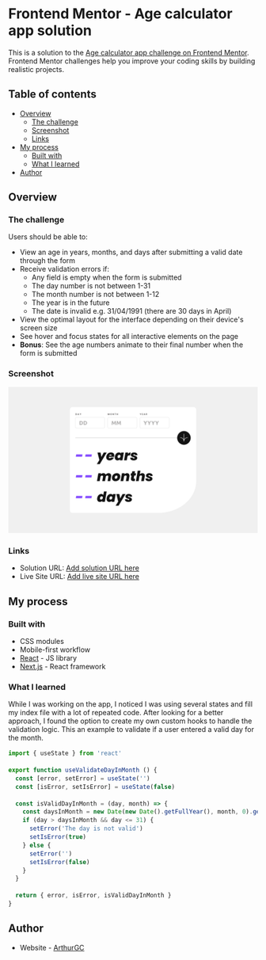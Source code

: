 # Frontend Mentor - Age calculator app solution

This is a solution to the [Age calculator app challenge on Frontend Mentor](https://www.frontendmentor.io/challenges/age-calculator-app-dF9DFFpj-Q). Frontend Mentor challenges help you improve your coding skills by building realistic projects.

## Table of contents

- [Overview](#overview)
  - [The challenge](#the-challenge)
  - [Screenshot](#screenshot)
  - [Links](#links)
- [My process](#my-process)
  - [Built with](#built-with)
  - [What I learned](#what-i-learned)
- [Author](#author)

## Overview

### The challenge

Users should be able to:

- View an age in years, months, and days after submitting a valid date through the form
- Receive validation errors if:
  - Any field is empty when the form is submitted
  - The day number is not between 1-31
  - The month number is not between 1-12
  - The year is in the future
  - The date is invalid e.g. 31/04/1991 (there are 30 days in April)
- View the optimal layout for the interface depending on their device's screen size
- See hover and focus states for all interactive elements on the page
- **Bonus**: See the age numbers animate to their final number when the form is submitted

### Screenshot

![AgeCalculatorAppScreenshot](./public/images/age_calculator_app.png)

### Links

- Solution URL: [Add solution URL here](https://your-solution-url.com)
- Live Site URL: [Add live site URL here](https://your-live-site-url.com)

## My process

### Built with

- CSS modules
- Mobile-first workflow
- [React](https://reactjs.org/) - JS library
- [Next.js](https://nextjs.org/) - React framework

### What I learned

While I was working on the app, I noticed I was using several states and fill my index file with a lot of repeated code. After looking for a better approach, I found the option to
create my own custom hooks to handle the validation logic. This an example to validate if a user entered a valid day for the month.

```js
import { useState } from 'react'

export function useValidateDayInMonth () {
  const [error, setError] = useState('')
  const [isError, setIsError] = useState(false)

  const isValidDayInMonth = (day, month) => {
    const daysInMonth = new Date(new Date().getFullYear(), month, 0).getDate()
    if (day > daysInMonth && day <= 31) {
      setError('The day is not valid')
      setIsError(true)
    } else {
      setError('')
      setIsError(false)
    }
  }

  return { error, isError, isValidDayInMonth }
}
```

## Author

- Website - [ArthurGC](https://github.com/ArthurGC)

